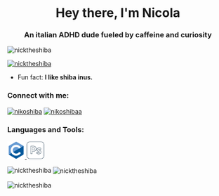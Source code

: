 <h1 align="center">Hey there, I'm Nicola</h1>
<h3 align="center">An italian ADHD dude fueled by caffeine and curiosity</h3>

<p align="left"> <img src="https://komarev.com/ghpvc/?username=nicktheshiba&label=Profile%20views&color=0e75b6&style=flat" alt="nicktheshiba" /> </p>

<p align="left"> <a href="https://github.com/ryo-ma/github-profile-trophy"><img src="https://github-profile-trophy.vercel.app/?username=nicktheshiba" alt="nicktheshiba" /></a> </p>

- Fun fact: **I like shiba inus.**

<h3 align="left">Connect with me:</h3>
<p align="left">
<a href="https://linkedin.com/in/nikoshiba" target="blank"><img align="center" src="https://raw.githubusercontent.com/rahuldkjain/github-profile-readme-generator/master/src/images/icons/Social/linked-in-alt.svg" alt="nikoshiba" height="30" width="40" /></a>
<a href="https://instagram.com/nikoshibaa" target="blank"><img align="center" src="https://raw.githubusercontent.com/rahuldkjain/github-profile-readme-generator/master/src/images/icons/Social/instagram.svg" alt="nikoshibaa" height="30" width="40" /></a>
</p>

<h3 align="left">Languages and Tools:</h3>
<p align="left"> <a href="https://www.cprogramming.com/" target="_blank" rel="noreferrer"> <img src="https://raw.githubusercontent.com/devicons/devicon/master/icons/c/c-original.svg" alt="c" width="40" height="40"/> </a> <a href="https://www.photoshop.com/en" target="_blank" rel="noreferrer"> <img src="https://raw.githubusercontent.com/devicons/devicon/master/icons/photoshop/photoshop-line.svg" alt="photoshop" width="40" height="40"/> </a> </p>

<p><img align="left" src="https://github-readme-stats.vercel.app/api/top-langs?username=nicktheshiba&show_icons=true&locale=en&layout=compact" alt="nicktheshiba" /></p>

<p>&nbsp;<img align="center" src="https://github-readme-stats.vercel.app/api?username=nicktheshiba&show_icons=true&locale=en" alt="nicktheshiba" /></p>

<p><img align="center" src="https://github-readme-streak-stats.herokuapp.com/?user=nicktheshiba&" alt="nicktheshiba" /></p>
